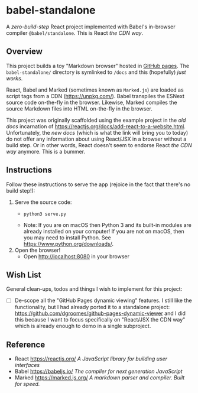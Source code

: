 # babel-standalone

A *zero-build-step* React project implemented with Babel's in-browser compiler `@babel/standalone`. This is React *the CDN way*.


## Overview

This project builds a toy "Markdown browser" hosted in [GitHub pages](https://dgroomes.github.io/react-playground).
The `babel-standalone/` directory is symlinked to `/docs` and this (hopefully) *just works*.

React, Babel and Marked (sometimes known as `Marked.js`) are loaded as script tags from a CDN (<https://unpkg.com/>). Babel
transpiles the ESNext source code on-the-fly in the browser. Likewise, Marked compiles the source Markdown files into HTML
on-the-fly in the browser.

This project was originally scaffolded using the example project in the *old docs* incarnation of <https://reactjs.org/docs/add-react-to-a-website.html>.
Unfortunately, the *new docs* (which is what the link will bring you to today) do not offer any information about using
React/JSX in a browser without a build step. Or in other words, React doesn't seem to endorse React *the CDN way*
anymore. This is a bummer.


## Instructions

Follow these instructions to serve the app (rejoice in the fact that there's no build step!):

1. Serve the source code:
   * ```shell
     python3 serve.py
     ```
   * Note: If you are on macOS then Python 3 and its built-in modules are already installed on your computer! If you are not on
     macOS, then you may need to install Python. See <https://www.python.org/downloads/>.
2. Open the browser!
   * Open <http://localhost:8080> in your browser


## Wish List

General clean-ups, todos and things I wish to implement for this project:

* [ ] De-scope all the "GitHub Pages dynamic viewing" features. I still like the
  functionality, but I had already ported it to a standalone project: <https://github.com/dgroomes/github-pages-dynamic-viewer>
  and I did this because I want to focus specifically on "React/JSX the CDN way" which is already enough to demo in a
  single subproject.


## Reference

* React <https://reactjs.org/> *A JavaScript library for building user interfaces*
* Babel <https://babeljs.io/> *The compiler for next generation JavaScript*
* Marked <https://marked.js.org/> *A markdown parser and compiler. Built for speed.*
